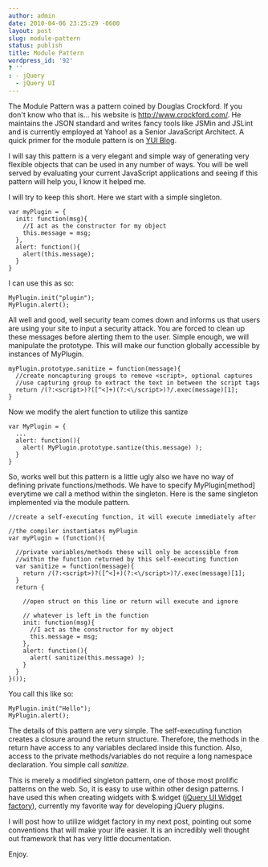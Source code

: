 ```yaml
---
author: admin
date: 2010-04-06 23:25:29 -0600
layout: post
slug: module-pattern
status: publish
title: Module Pattern
wordpress_id: '92'
? ''
: - jQuery
  - jQuery UI
---
```


The Module Pattern was a pattern coined by Douglas Crockford.  If you don't know who that is... his website is <a href="http://www.crockford.com/">http://www.crockford.com/</a>.  He maintains the JSON standard and writes fancy tools like JSMin and JSLint and is currently employed at Yahoo! as a Senior JavaScript Architect.  A quick primer for the module pattern is on <a href="http://www.yuiblog.com/blog/2007/06/12/module-pattern/">YUI Blog</a>.

I will say this pattern is a very elegant and simple way of generating very flexible objects that can be used in any number of ways.  You will be well served by evaluating your current JavaScript applications and seeing if this pattern will help you, I know it helped me.

I will try to keep this short.  Here we start with a simple singleton.

    var myPlugin = {
      init: function(msg){
        //I act as the constructor for my object
        this.message = msg;
      },
      alert: function(){
        alert(this.message);
      }
    }

I can use this as so:

    MyPlugin.init("plugin");
    MyPlugin.alert();

All well and good, well security team comes down and informs us that users are using your site to input a security attack.  You are forced to clean up these messages before alerting them to the user.  Simple enough, we will manipulate the prototype.  This will make our function globally accessible by instances of MyPlugin.

    myPlugin.prototype.sanitize = function(message){
      //create noncapturing groups to remove <script>, optional captures
      //use capturing group to extract the text in between the script tags
      return /(?:<script>)?([^<]+)(?:<\/script>)?/.exec(message)[1];
    }

Now we modify the alert function to utilize this santize

    var MyPlugin = {
      ...
      alert: function(){
        alert( MyPlugin.prototype.santize(this.message) );
      }
    }

So, works well but this pattern is a little ugly also we have no way of defining private functions/methods.  We have to specify MyPlugin[method] everytime we call a method within the singleton.  Here is the same singleton implemented via the module pattern.

    //create a self-executing function, it will execute immediately after

    //the compiler instantiates myPlugin
    var myPlugin = (function(){

      //private variables/methods these will only be accessible from
      //within the function returned by this self-executing function
      var sanitize = function(message){
        return /(?:<script>)?([^<]+)(?:<\/script>)?/.exec(message)[1];
      }
      return {

        //open struct on this line or return will execute and ignore

        // whatever is left in the function
        init: function(msg){
          //I act as the constructor for my object
          this.message = msg;
        },
        alert: function(){
          alert( sanitize(this.message) );
        }
      }
    }());

You call this like so:

    MyPlugin.init("Hello");
    MyPlugin.alert();

The details of this pattern are very simple.  The self-executing function creates a closure around the return structure.  Therefore, the methods in the return have access to any variables declared inside this function.  Also, access to the private methods/variables do not require a long namespace declaration.  You simple call <em>sanitize</em>.

This is merely a modified singleton pattern, one of those most prolific patterns on the web.  So, it is easy to use within other design patterns.  I have used this when creating widgets with $.widget (<a href="http://bililite.com/blog/understanding-jquery-ui-widgets-a-tutorial/">jQuery UI Widget factory</a>), currently my favorite way for developing jQuery plugins.

I will post how to utilize widget factory in my next post, pointing out some conventions that will make your life easier.  It is an incredibly well thought out framework that has very little documentation.

Enjoy.
